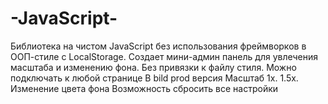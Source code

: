 ﻿# -JavaScript-
Библиотека на чистом JavaScript без использования фреймворков в ООП-стиле с LocalStorage. Создает мини-админ панель для увлечения масштаба и изменению фона.
Без привязки к файлу стиля. Можно подключать к любой странице
В bild prod версия
Масштаб 1х. 1.5х.
Изменение цвета фона
Возможность сбросить все настройки
